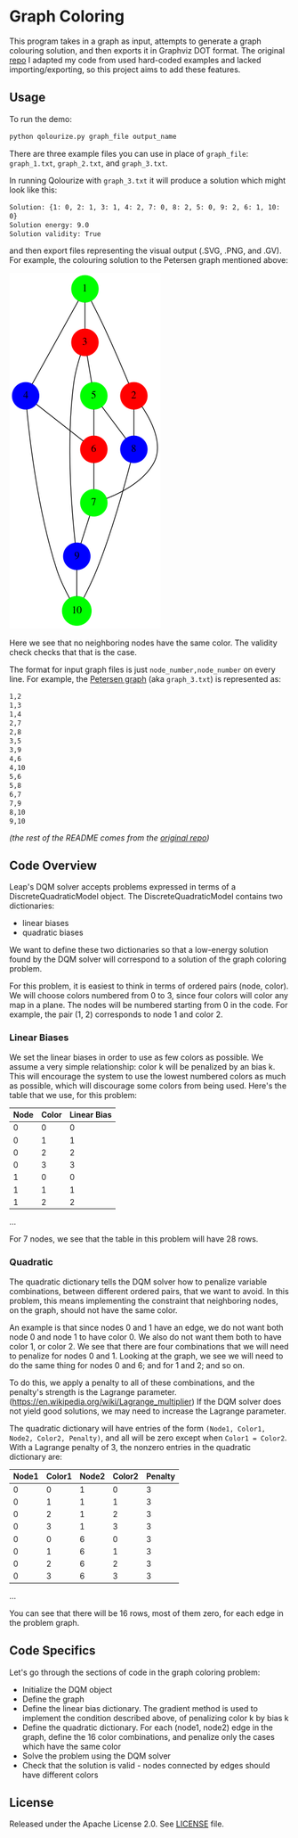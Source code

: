 # Graph Coloring

This program takes in a graph as input, attempts to generate a graph colouring solution, and then exports it in Graphviz DOT format. The original [repo](https://github.com/dwave-examples/graph-coloring) I adapted my code from used hard-coded examples and lacked importing/exporting, so this project aims to add these features.

## Usage

To run the demo:

```bash
python qolourize.py graph_file output_name
```

There are three example files you can use in place of `graph_file`: `graph_1.txt`, `graph_2.txt`, and `graph_3.txt`. 

In running Qolourize with `graph_3.txt` it will produce a solution which might look like this:

```
Solution: {1: 0, 2: 1, 3: 1, 4: 2, 7: 0, 8: 2, 5: 0, 9: 2, 6: 1, 10: 0}
Solution energy: 9.0
Solution validity: True
```

and then export files representing the visual output (.SVG, .PNG, and .GV). For example, the colouring solution to the Petersen graph mentioned above:

![Color Plot](readme_imgs/petersen.png)

Here we see that no neighboring nodes have the same color. The validity check checks that that is the case.

The format for input graph files is just `node_number,node_number` on every line. For example, the [Petersen graph](https://en.wikipedia.org/wiki/Petersen_graph) (aka `graph_3.txt`) is represented as:
```
1,2
1,3
1,4
2,7
2,8
3,5
3,9
4,6
4,10
5,6
5,8
6,7
7,9
8,10
9,10

```

_(the rest of the README comes from the [original repo](https://github.com/dwave-examples/graph-coloring))_

## Code Overview
Leap's DQM solver accepts problems expressed in terms of a DiscreteQuadraticModel object. The DiscreteQuadraticModel contains two dictionaries:

* linear biases
* quadratic biases

We want to define these two dictionaries so that a low-energy solution found by the DQM solver will correspond to a solution of the graph coloring problem.

For this problem, it is easiest to think in terms of ordered pairs (node, color). We will choose colors numbered from 0 to 3, since four colors will color any map in a plane. The nodes will be numbered starting from 0 in the code. For example, the pair (1, 2) corresponds to node 1 and color 2.

### Linear Biases

We set the linear biases in order to use as few colors as possible. We assume 
a very simple relationship: color k will be penalized by an bias k. This will 
encourage the system to use the lowest numbered colors as much as possible, 
which will discourage some colors from being used. 
Here's the table that we use, for this problem:

|Node|Color|Linear Bias|
|----|-----|-----------|
|0|0|0|
|0|1|1|
|0|2|2|
|0|3|3|
|1|0|0|
|1|1|1|
|1|2|2|
...

For 7 nodes, we see that the table in this problem will have 28 rows.

### Quadratic

The quadratic dictionary tells the DQM solver how to penalize variable combinations, between different ordered pairs, that we want to avoid. In this problem, this means implementing the constraint that neighboring nodes, on the graph, should not have the same color.

An example is that since nodes 0 and 1 have an edge, we do not want both node 0 and node 1 to have color 0. We also do not want them both to have color 1, or color 2. We see that there are four combinations that we will need to penalize for nodes 0 and 1. Looking at the graph, we see we will need to do the same thing for nodes 0 and 6; and for 1 and 2; and so on.

To do this, we apply a penalty to all of these combinations, and the penalty's strength is the Lagrange parameter. (https://en.wikipedia.org/wiki/Lagrange_multiplier)
If the DQM solver does not yield good solutions, we may need to increase the Lagrange parameter.

The quadratic dictionary will have entries of the form ```(Node1, Color1, Node2, Color2, Penalty)```, and all will be zero except when ```Color1 = Color2```.
With a Lagrange penalty of 3, the nonzero entries in the quadratic dictionary are:

|Node1|Color1|Node2|Color2|Penalty|
|-----|------|-----|------|-------|
|0|0|1|0|3|
|0|1|1|1|3|
|0|2|1|2|3|
|0|3|1|3|3|
|0|0|6|0|3|
|0|1|6|1|3|
|0|2|6|2|3|
|0|3|6|3|3|
...

You can see that there will be 16 rows, most of them zero, for each edge in 
the problem graph.

## Code Specifics

Let's go through the sections of code in the graph coloring problem:

* Initialize the DQM object
* Define the graph
* Define the linear bias dictionary. The gradient method is used to implement the condition described above, of penalizing color k by bias k
* Define the quadratic dictionary. For each (node1, node2) edge in the graph, define the 16 color combinations, and penalize only the cases which have the same color
* Solve the problem using the DQM solver
* Check that the solution is valid - nodes connected by edges should have different colors

## License

Released under the Apache License 2.0. See [LICENSE](LICENSE) file.
